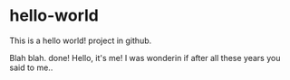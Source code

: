 # hello-world
This is a hello world! project in github.

Blah blah. done!
Hello, it's me!
I was wonderin if after all these years you said to me..
